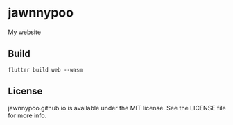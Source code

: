 # jawnnypoo

My website

## Build

```
flutter build web --wasm
```

## License

jawnnypoo.github.io is available under the MIT license. See the LICENSE file for more info.
